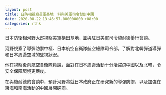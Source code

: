 ```yaml
---
layout: post
title: 日防相視察美軍基地　料與美軍司令談到中國
date: 2020-08-22 13:46:57.000000000 +08:00
categories: rthk
---
```


日本防衛相河野太郎視察美軍橫田基地，並與駐日美軍司令施耐德舉行會談。

河野視察了導彈防禦中樞、日本航空自衛隊航空總隊司令部，了解對北韓彈道導彈和日本周邊空域的監視狀況。

他在視察後向航空自衛隊員說，面對在日本周邊活動十分活躍的中國以及北韓，令安全保障環境更嚴峻。

在與施耐德的會談中，預計河野將就日本政府正在研究新的導彈防禦，以及加強在東海和南海活動的中國展開磋商。
